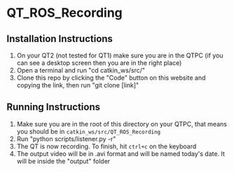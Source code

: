 # QT_ROS_Recording
## Installation Instructions
1. On your QT2 (not tested for QT1) make sure you are in the QTPC (if you can see a desktop screen then you are in the right place)
2. Open a terminal and run "cd catkin_ws/src/"
3. Clone this repo by clicking the "Code" button on this website and copying the link, then run "git clone \[link\]" 

## Running Instructions
1. Make sure you are in the root of this directory on your QTPC, that means you should be in `catkin_ws/src/QT_ROS_Recording`
2. Run "python scripts/listener.py -r" 
3. The QT is now recording. To finish, hit `ctrl+c` on the keyboard
4. The output video will be in .avi format and will be named today's date. It will be inside the "output" folder